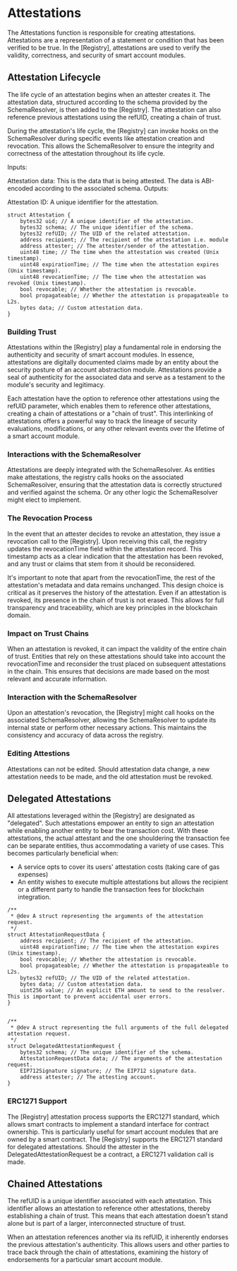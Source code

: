 # Attestations

The Attestations function is responsible for creating attestations. Attestations are a representation of a statement or condition that has been verified to be true. In the [Registry], attestations are used to verify the validity, correctness, and security of smart account modules.

## Attestation Lifecycle

The life cycle of an attestation begins when an attester creates it. The attestation data, structured according to the schema provided by the SchemaResolver, is then added to the [Registry]. The attestation can also reference previous attestations using the refUID, creating a chain of trust.

During the attestation's life cycle, the [Registry] can invoke hooks on the SchemaResolver during specific events like attestation creation and revocation. This allows the SchemaResolver to ensure the integrity and correctness of the attestation throughout its life cycle.

Inputs:

Attestation data: This is the data that is being attested. The data is ABI-encoded according to the associated schema.
Outputs:

Attestation ID: A unique identifier for the attestation.

```solidity
struct Attestation {
    bytes32 uid; // A unique identifier of the attestation.
    bytes32 schema; // The unique identifier of the schema.
    bytes32 refUID; // The UID of the related attestation.
    address recipient; // The recipient of the attestation i.e. module
    address attester; // The attester/sender of the attestation.
    uint48 time; // The time when the attestation was created (Unix timestamp).
    uint48 expirationTime; // The time when the attestation expires (Unix timestamp).
    uint48 revocationTime; // The time when the attestation was revoked (Unix timestamp).
    bool revocable; // Whether the attestation is revocable.
    bool propagateable; // Whether the attestation is propagateable to L2s.
    bytes data; // Custom attestation data.
}
```

### Building Trust

Attestations within the [Registry] play a fundamental role in endorsing the authenticity and security of smart account modules. In essence, attestations are digitally documented claims made by an entity about the security posture of an account abstraction module. Attestations provide a seal of authenticity for the associated data and serve as a testament to the module's security and legitimacy.

Each attestation have the option to reference other attestations using the refUID parameter, which enables them to reference other attestations, creating a chain of attestations or a "chain of trust". This interlinking of attestations offers a powerful way to track the lineage of security evaluations, modifications, or any other relevant events over the lifetime of a smart account module.

### Interactions with the SchemaResolver

Attestations are deeply integrated with the SchemaResolver. As entities make attestations, the registry calls hooks on the associated SchemaResolver, ensuring that the attestation data is correctly structured and verified against the schema. Or any other logic the SchemaResolver might elect to implement.

### The Revocation Process

In the event that an attester decides to revoke an attestation, they issue a revocation call to the [Registry]. Upon receiving this call, the registry updates the revocationTime field within the attestation record. This timestamp acts as a clear indication that the attestation has been revoked, and any trust or claims that stem from it should be reconsidered.

It's important to note that apart from the revocationTime, the rest of the attestation's metadata and data remains unchanged. This design choice is critical as it preserves the history of the attestation. Even if an attestation is revoked, its presence in the chain of trust is not erased. This allows for full transparency and traceability, which are key principles in the blockchain domain.

### Impact on Trust Chains

When an attestation is revoked, it can impact the validity of the entire chain of trust. Entities that rely on these attestations should take into account the revocationTime and reconsider the trust placed on subsequent attestations in the chain. This ensures that decisions are made based on the most relevant and accurate information.

### Interaction with the SchemaResolver

Upon an attestation's revocation, the [Registry] might call hooks on the associated SchemaResolver, allowing the SchemaResolver to update its internal state or perform other necessary actions. This maintains the consistency and accuracy of data across the registry.

### Editing Attestions

Attestations can not be edited. Should attestation data change, a new attestation needs to be made, and the old attestation must be revoked.

## Delegated Attestations

All attestations leveraged within the [Registry] are designated as "delegated".
Such attestations empower an entity to sign an attestation while enabling another entity to
bear the transaction cost. With these attestations, the actual attestant and the one shouldering the
transaction fee can be separate entities, thus accommodating a variety of use cases.
This becomes particularly beneficial when:

-   A service opts to cover its users' attestation costs (taking care of gas expenses)
-   An entity wishes to execute multiple attestations but allows the recipient or a different party to handle the transaction fees for blockchain integration.

```solidity
/**
 * @dev A struct representing the arguments of the attestation request.
 */
struct AttestationRequestData {
    address recipient; // The recipient of the attestation.
    uint48 expirationTime; // The time when the attestation expires (Unix timestamp).
    bool revocable; // Whether the attestation is revocable.
    bool propagateable; // Whether the attestation is propagateable to L2s.
    bytes32 refUID; // The UID of the related attestation.
    bytes data; // Custom attestation data.
    uint256 value; // An explicit ETH amount to send to the resolver. This is important to prevent accidental user errors.
}


/**
 * @dev A struct representing the full arguments of the full delegated attestation request.
 */
struct DelegatedAttestationRequest {
    bytes32 schema; // The unique identifier of the schema.
    AttestationRequestData data; // The arguments of the attestation request.
    EIP712Signature signature; // The EIP712 signature data.
    address attester; // The attesting account.
}
```

### ERC1271 Support

The [Registry] attestation process supports the ERC1271 standard, which allows smart contracts to implement a standard interface for contract ownership. This is particularly useful for smart account modules that are owned by a smart contract. The [Registry] supports the ERC1271 standard for delegated attestations.
Should the attester in the DelegatedAttestationRequest be a contract, a ERC1271 validation call is made.

## Chained Attestations

The refUID is a unique identifier associated with each attestation. This identifier allows an attestation to reference other attestations, thereby establishing a chain of trust. This means that each attestation doesn't stand alone but is part of a larger, interconnected structure of trust.

When an attestation references another via its refUID, it inherently endorses the previous attestation's authenticity. This allows users and other parties to trace back through the chain of attestations, examining the history of endorsements for a particular smart account module.
